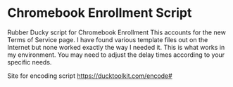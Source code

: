 # Chromebook Enrollment Script
Rubber Ducky script for Chromebook Enrollment
This accounts for the new Terms of Service page.
I have found various template files out on the Internet but none worked exactly the way I needed it.  This is what works in my environment.  You may need to adjust the delay times according to your specific needs.

Site for encoding script
https://ducktoolkit.com/encode#
